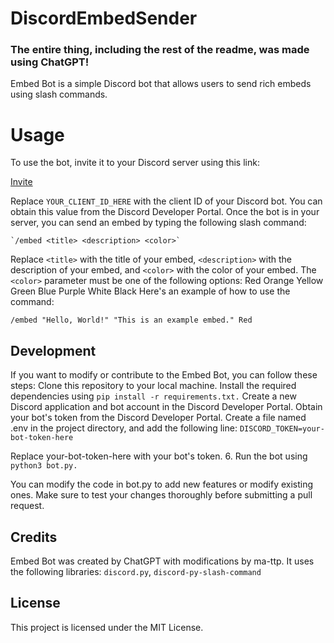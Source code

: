 # DiscordEmbedSender

### The entire thing, including the rest of the readme, was made using ChatGPT!

Embed Bot is a simple Discord bot that allows users to send rich embeds using slash commands.
# Usage
To use the bot, invite it to your Discord server using this link:

  [Invite](https://discord.com/api/oauth2/authorize?client_id=1074009731397595246&permissions=2733747207232&scope=bot)

Replace `YOUR_CLIENT_ID_HERE` with the client ID of your Discord bot. You can obtain this value from the Discord Developer Portal.
Once the bot is in your server, you can send an embed by typing the following slash command:

	`/embed <title> <description> <color>`

Replace `<title>` with the title of your embed, `<description>` with the description of your embed, and `<color>` with the color of your embed. The `<color>` parameter must be one of the following options:
Red
Orange
Yellow
Green
Blue
Purple
White
Black
Here's an example of how to use the command:

`/embed "Hello, World!" "This is an example embed." Red`

## Development
If you want to modify or contribute to the Embed Bot, you can follow these steps:
Clone this repository to your local machine.
Install the required dependencies using `pip install -r requirements.txt.`
Create a new Discord application and bot account in the Discord Developer Portal.
Obtain your bot's token from the Discord Developer Portal.
Create a file named .env in the project directory, and add the following line:
```DISCORD_TOKEN=your-bot-token-here```

Replace your-bot-token-here with your bot's token.
     6. Run the bot using `python3 bot.py.`

You can modify the code in bot.py to add new features or modify existing ones. Make sure to test your changes thoroughly before submitting a pull request.
## Credits
Embed Bot was created by ChatGPT with modifications by ma-ttp. It uses the following libraries:
`discord.py`,
`discord-py-slash-command`
## License
This project is licensed under the MIT License.
